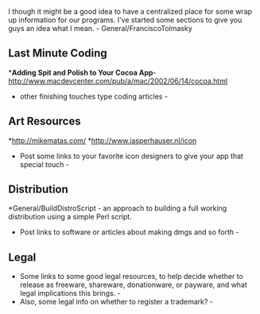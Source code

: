 I though it might be a good idea to have a centralized place for some wrap up information for our programs.  I've started some sections to give you guys an idea what I mean.  - General/FranciscoTolmasky


**Last Minute Coding**
----


***Adding Spit and Polish to Your Cocoa App**- http://www.macdevcenter.com/pub/a/mac/2002/06/14/cocoa.html


- other finishing touches type coding articles -

**Art Resources**
----


*http://mikematas.com/
*http://www.jasperhauser.nl/icon

- Post some links to your favorite icon designers to give your app that special touch -

**Distribution**
----


*General/BuildDistroScript - an approach to building a full working distribution using a simple Perl script.

- Post links to software or articles about making dmgs and so forth -

**Legal**
----

- Some links to some good legal resources, to help decide whether to release as freeware, shareware, donationware, or payware, and what legal implications this brings. -
- Also, some legal info on whether to register a trademark? -